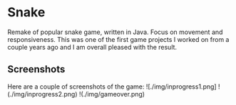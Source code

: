# Snake
Remake of popular snake game, written in Java. Focus on movement and responsiveness. This was one of the first game projects I worked on from a couple years ago and I am overall pleased with the result.

## Screenshots
Here are a couple of screenshots of the game:
![./img/inprogress1.png]
!(./img/inprogress2.png)
!(./img/gameover.png)
